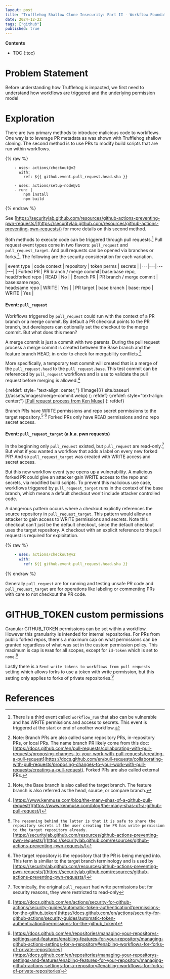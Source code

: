 ```yaml
---
layout: post
title: "Trufflehog Shallow Clone Insecurity: Part II - Workflow Foundations"
date: 2024-12-22
tags: ["github"]
published: true
---
```


**Contents**
* TOC
{:toc}

# Problem Statement

Before understanding how Trufflehog is impacted, we first need to understand how workflows are triggered and the underlying permission model

# Exploration

There are two primary methods to introduce malicious code to workflows. One way is to leverage PR metadata as was shown with Trufflehog shallow cloning. The second method is to use PRs to modify build scripts that are run within workflows. 

{% raw %}
```
    - uses: actions/checkout@v2
      with:
        ref: ${{ github.event.pull_request.head.sha }}

    - uses: actions/setup-node@v1
    - run: |
        npm install
        npm build
```
{% endraw %}

See [https://securitylab.github.com/resources/github-actions-preventing-pwn-requests/](https://securitylab.github.com/resources/github-actions-preventing-pwn-requests/) for more details on this second method.

Both methods to execute code can be triggered through pull requests.[^1] Pull request event types come in two flavors: `pull_request` and `pull_request_target`. And pull requests can be opened via branches or forks.[^2]. The following are the security consideration for each variation.

| event type | code context | repository | token perms | secrets |
|---|---|---|---|
| Forked PR | PR branch / merge commit| base:base repo,<br />head:forked repo | READ | No | 
| Branch PR | PR branch / merge commit | base:same repo,<br />head:same repo | WRITE | Yes |
| PR target | base branch | base: repo | WRITE | Yes |

#### Event: `pull_request`

Workflows triggered by `pull_request` could run with the context of a PR branch or a merge commit. By default a PR checkout points to the PR branch, but developers can optionally set the checkout to the merge commit. But what does this mean?

A merge commit is just a commit with two parents. During the pull request process a merge commit is created between the Base branch and the feature branch HEAD, in order to check for mergability conflicts.[^3]

More specifically, a temporary test commit will created that is a merge of the `pull_request.head` to the `pull_request.base`. This test commit can be referenced by `pull_request` workflows and is use to validate the pull request before merging is allowed.[^4]

{:refdef: style="text-align: center;"}
![Image]({{ site.baseurl }}/assets/images/merge-commit.webp)
{: refdef}
{:refdef: style="text-align: center;"}
[\[Pull request process from Ken Muse\]](https://www.kenmuse.com/blog/the-many-shas-of-a-github-pull-request)
{: refdef}

Branch PRs have WRITE permissions and repo secret permissions to the target repository.[^5] [^6] Forked PRs only have READ permissions and no repo secret access. 

#### Event: `pull_request_target` (a.k.a. pwn requests)

In the beginning only `pull_request` existed, but `pull_request` are read-only.[^7] But what if you wanted a workflow that adds a label on every new forked PR? And so `pull_request_target` was created with WRITE access and secret access.

But this new workflow event type opens up a vulnerability. A malicious forked PR could give an attacker gain WRITE access to the repo and secrets, via modified build scripts. To prevent this malicious use case, workflows triggered by `pull_request_target` runs in the context of the base branch, which means a default checkout won't include attacker controlled code.  

A dangerous pattern occurs where a checkout explictly references the source repository in `pull_request_target`. This pattern would allow an attacker to gain access to WRITE permissions and secrets. Note this checkout can't just be the default checkout, since the default checkout uses the target repository. A checkout with an explicit reference to the pull request is required for exploitation.

{% raw %}
```yaml
    - uses: actions/checkout@v2
      with:
        ref: ${{ github.event.pull_request.head.sha }}
```
{% endraw %}

Generally `pull_request` are for running and testing unsafe PR code and `pull_request_target` are for operations like labeling or commenting PRs with care to not checkout the PR code.

# GITHUB_TOKEN custom permissions

Granular GITHUB_TOKEN permissions can be set within a workflow. However this granularity is intended for internal repositories. For PRs from public forked repos, there's a maximum cap on what permissions can be granted regardless of what was set in the custom permission policy. This maximum is cap is `READ` for all scopes, except for `id-token` which is set to `none`.[^8]

Lastly there is a `Send write tokens to workflows from pull requests` setting which allows forks to use a token with write permission, but this setting only applies to forks of private repositories.[^9]

# References

[^1]: There is a third event called `workflow_run` that also can be vulnerable and has WRITE permissions and access to secrets. This event is triggered at the start or end of another workflow. 

[^2]: Note: Branch PRs are also called same repository PRs, in-repository PRs, or local PRs. The name branch PR likely come from this doc: [https://docs.github.com/en/pull-requests/collaborating-with-pull-requests/proposing-changes-to-your-work-with-pull-requests/creating-a-pull-request](https://docs.github.com/en/pull-requests/collaborating-with-pull-requests/proposing-changes-to-your-work-with-pull-requests/creating-a-pull-request). Forked PRs are also called external PRs. 

[^3]: Note, the Base branch is also called the target branch. The feature branch is also referred as the head, source, or compare branch. 

[^4]: [https://www.kenmuse.com/blog/the-many-shas-of-a-github-pull-request/](https://www.kenmuse.com/blog/the-many-shas-of-a-github-pull-request/)

[^5]: `The reasoning behind the latter is that it is safe to share the repository secrets if the user creating the PR has write permission to the target repository already.` [https://securitylab.github.com/resources/github-actions-preventing-pwn-requests/](https://securitylab.github.com/resources/github-actions-preventing-pwn-requests/)

[^6]: The target repository is the repository that the PR is being merged into. This term is similiar to the target branch terminology and is used by [https://securitylab.github.com/resources/github-actions-preventing-pwn-requests/](https://securitylab.github.com/resources/github-actions-preventing-pwn-requests/)

[^7]: Technically, the original `pull_request` had write permissions but for security reasons, they were restricted to read-only

[^8]: [https://docs.github.com/en/actions/security-for-github-actions/security-guides/automatic-token-authentication#permissions-for-the-github_token](https://docs.github.com/en/actions/security-for-github-actions/security-guides/automatic-token-authentication#permissions-for-the-github_token)

[^9]: [https://docs.github.com/en/repositories/managing-your-repositorys-settings-and-features/enabling-features-for-your-repository/managing-github-actions-settings-for-a-repository#enabling-workflows-for-forks-of-private-repositories](https://docs.github.com/en/repositories/managing-your-repositorys-settings-and-features/enabling-features-for-your-repository/managing-github-actions-settings-for-a-repository#enabling-workflows-for-forks-of-private-repositories)

